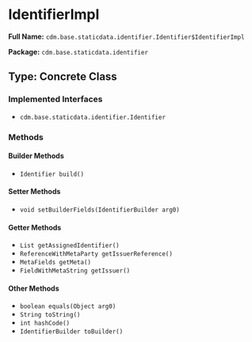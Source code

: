 # IdentifierImpl

**Full Name:** `cdm.base.staticdata.identifier.Identifier$IdentifierImpl`

**Package:** `cdm.base.staticdata.identifier`

## Type: Concrete Class

### Implemented Interfaces

- `cdm.base.staticdata.identifier.Identifier`

### Methods

#### Builder Methods

- `Identifier build()`

#### Setter Methods

- `void setBuilderFields(IdentifierBuilder arg0)`

#### Getter Methods

- `List getAssignedIdentifier()`
- `ReferenceWithMetaParty getIssuerReference()`
- `MetaFields getMeta()`
- `FieldWithMetaString getIssuer()`

#### Other Methods

- `boolean equals(Object arg0)`
- `String toString()`
- `int hashCode()`
- `IdentifierBuilder toBuilder()`


